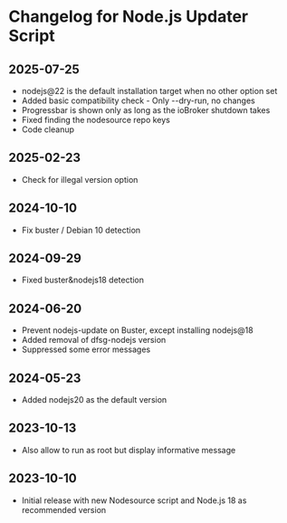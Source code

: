 # Changelog for Node.js Updater Script

## 2025-07-25
* nodejs@22 is the default installation target when no other option set
* Added basic compatibility check - Only --dry-run, no changes
* Progressbar is shown only as long as the ioBroker shutdown takes
* Fixed finding the nodesource repo keys
* Code cleanup

## 2025-02-23
* Check for illegal version option 

## 2024-10-10
* Fix buster / Debian 10 detection

## 2024-09-29
* Fixed buster&nodejs18 detection

## 2024-06-20
* Prevent nodejs-update on Buster, except installing nodejs@18
* Added removal of dfsg-nodejs version
* Suppressed some error messages

## 2024-05-23
* Added nodejs20 as the default version

## 2023-10-13
* Also allow to run as root but display informative message

## 2023-10-10
* Initial release with new Nodesource script and Node.js 18 as recommended version
